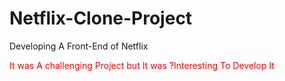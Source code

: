 # Netflix-Clone-Project
Developing A Front-End of Netflix 
<p style="color:red">It was A challenging Project but It was ?Interesting To Develop It
  </p>
